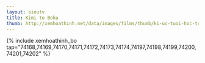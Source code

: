 ```yaml
---
layout: sieutv
title: Kimi to Boku
thumb: http://xemhoathinh.net/data/images/films/thumb/ki-uc-tuoi-hoc-tro-kimi-to-boku-2011.jpg
---
```

{% include xemhoathinh_bo tap="74168,74169,74170,74171,74172,74173,74174,74197,74198,74199,74200,74201,74202" %} 
